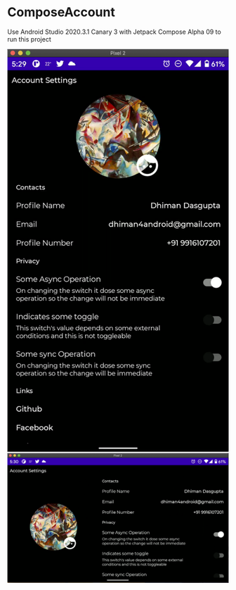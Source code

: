# ComposeAccount

Use Android Studio 2020.3.1 Canary 3 with Jetpack Compose Alpha 09 to run this project

![Portrait](screenshots/Portrait.png)
![Landscape](screenshots/Landscape.png)
